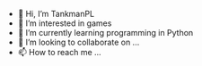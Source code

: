 - 👋 Hi, I’m TankmanPL
- 👀 I’m interested in games
- 🌱 I’m currently learning programming in Python
- 💞️ I’m looking to collaborate on ...
- 📫 How to reach me ...

<!---
TankmanPL/TankmanPL is a ✨ special ✨ repository because its `README.md` (this file) appears on your GitHub profile.
You can click the Preview link to take a look at your changes.
--->
